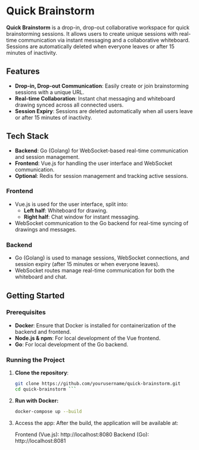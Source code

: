 # Quick Brainstorm

**Quick Brainstorm** is a drop-in, drop-out collaborative workspace for quick brainstorming sessions. It allows users to create unique sessions with real-time communication via instant messaging and a collaborative whiteboard. Sessions are automatically deleted when everyone leaves or after 15 minutes of inactivity.

## Features

- **Drop-in, Drop-out Communication**: Easily create or join brainstorming sessions with a unique URL.
- **Real-time Collaboration**: Instant chat messaging and whiteboard drawing synced across all connected users.
- **Session Expiry**: Sessions are deleted automatically when all users leave or after 15 minutes of inactivity.

## Tech Stack

- **Backend**: Go (Golang) for WebSocket-based real-time communication and session management.
- **Frontend**: Vue.js for handling the user interface and WebSocket communication.
- **Optional**: Redis for session management and tracking active sessions.


### Frontend

- Vue.js is used for the user interface, split into:
  - **Left half**: Whiteboard for drawing.
  - **Right half**: Chat window for instant messaging.
- WebSocket communication to the Go backend for real-time syncing of drawings and messages.

### Backend

- Go (Golang) is used to manage sessions, WebSocket connections, and session expiry (after 15 minutes or when everyone leaves).
- WebSocket routes manage real-time communication for both the whiteboard and chat.

## Getting Started

### Prerequisites

- **Docker**: Ensure that Docker is installed for containerization of the backend and frontend.
- **Node.js & npm**: For local development of the Vue frontend.
- **Go**: For local development of the Go backend.

### Running the Project

1. **Clone the repository**:
   ```bash
   git clone https://github.com/yourusername/quick-brainstorm.git
   cd quick-brainstorm ```
2. **Run with Docker:**
   ```bash
   docker-compose up --build
   ```
3. Access the app: After the build, the application will be available at:

    Frontend (Vue.js): http://localhost:8080
    Backend (Go): http://localhost:8081
